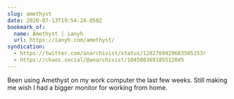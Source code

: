 ```yaml
---
slug: amethyst
date: 2020-07-13T19:54:24.050Z
bookmark_of:
  name: Amethyst | ianyh
  url: https://ianyh.com/amethyst/
syndication:
  - https://twitter.com/anarchivist/status/1282769929683505153r
  - https://chaos.social/@anarchivist/104508369185512045
---
```

Been using Amethyst on my work computer the last few weeks. Still making me wish I had a bigger monitor for working from home.
